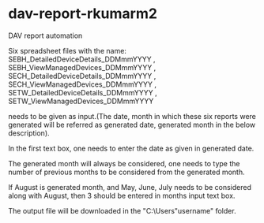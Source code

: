 # dav-report-rkumarm2
DAV report automation

Six spreadsheet files with the name: 
SEBH_DetailedDeviceDetails_DDMmmYYYY ,
SEBH_ViewManagedDevices_DDMmmYYYY ,
SECH_DetailedDeviceDetails_DDMmmYYYY ,
SECH_ViewManagedDevices_DDMmmYYYY ,
SETW_DetailedDeviceDetails_DDMmmYYYY ,
SETW_ViewManagedDevices_DDMmmYYYY 

needs to be given as input.(The date, month in which these six reports were generated will be referred as generated date, generated month in the below description).

In the first text box, one needs to enter the date as given in generated date.

The generated month will always be considered, one needs to type the number of previous months to be considered from the generated month. 

If August is generated month, and May, June, July needs to be considered along with August, then 3 should be entered in months input text box.

The output file will be downloaded in the "C:\Users\"username" folder.
